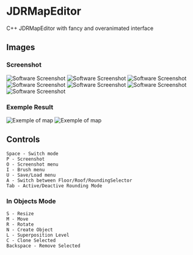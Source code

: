 # JDRMapEditor
C++ JDRMapEditor with fancy and overanimated interface
## Images
### Screenshot
![Software Screenshot](img/screen1.png)
![Software Screenshot](img/screen2.png)
![Software Screenshot](img/screen3.png)
![Software Screenshot](img/screen4.png)
![Software Screenshot](img/screen5.png)
![Software Screenshot](img/screen6.png)
![Software Screenshot](img/screen7.png)
### Exemple Result
![Exemple of map](img/carte1.png)
![Exemple of map](img/carte2.png)
## Controls
```
Space - Switch mode
P - Screenshot
O - Screenshot menu
I - Brush menu
U - Save/Load menu
A - Switch between Floor/Roof/RoundingSelector
Tab - Active/Deactive Rounding Mode
```
### In Objects Mode
```
S - Resize
M - Move
R - Rotate
N - Create Object
L - Superposition Level
C - Clone Selected
Backspace - Remove Selected
```